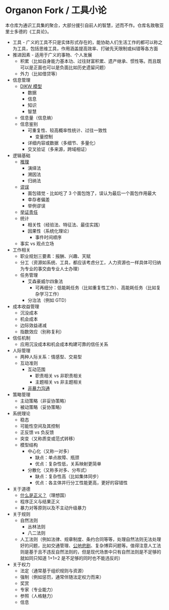 # Organon Fork / 工具小论
本仓库为通识工具集的聚合，大部分援引自前人的智慧，述而不作。仓库名致敬亚里士多德的《工具论》。  

* 工具 - 广义的工具不只是实体形式存在的，能协助人们生活工作的都可以称之为工具，包括思维工具，作用涵盖提高效率、打破先天限制或纠错等各方面
* 推进因素 - 适用于广义的事物、个人发展
  * 积累（比如自身能力基本功、过往财富积累、遗产继承、惯性等。而且既可以是正面也可以是负面比如历史遗留问题）
  * 外力（比如借贷等）
* 信息管理
  * [DIKW 模型](https://zh.wikipedia.org/zh-hans/DIKW%E4%BD%93%E7%B3%BB)
    * 数据
    * 信息
    * 知识
    * 智慧
  * 信息量（信息熵）
  * 信息鉴别
    * 可重复性、较高概率性统计、过往一致性
      * 变量控制
    * 详细内容或数据（多细节、多量化）
    * 交叉验证（多来源，跨域相证）
* 逻辑基础
  * [推理](https://zh.wikipedia.org/zh-hans/%E5%B7%A5%E5%85%B7%E8%AB%96)
    * 演绎法
    * 溯因法
    * 归纳法
  * [谬误](https://zh.wikipedia.org/zh-hans/%E8%AC%AC%E8%AA%A4%E5%88%97%E8%A1%A8)
    * 面包错觉 - 比如吃了 3 个面包饱了，误认为最后一个面包作用最大
    * 幸存者偏差
    * 举例谬误
  * [举证责任](https://zh.wikipedia.org/zh-hans/%E8%88%89%E8%AD%89%E8%B2%AC%E4%BB%BB_(%E5%93%B2%E5%AD%B8))
  * 统计
    * 相关性（经验法、特征法、最佳实践）
    * 因果性（系统化理论）
      * 事件时间顺序
  * 事实 vs 观点立场
* 工作相关
  * 职业规划三要素：报酬、兴趣、天赋
  * 分工（资源如系统、工具，都应该考虑分工，人力资源也一样具体可归纳为专业的事交由专业人士办理）
  * 任务管理
    * 艾森豪威尔四象法
      * 可再细分：低能耗任务（比如重复性工作）、高能耗任务（比如复杂学习工作）
    * 分治法（例如 GTD）
* 成本收益管理
  * 沉没成本
  * 机会成本
  * 边际效益递减
  * 指数效应（别称复利）
* 信任机制
  * 应用沉没成本和机会成本构建可靠的信任关系
* 人际管理
  * 两种人际关系：情感型、交易型
  * 互动准则
    * 互动范围
      * 职责相关 vs 非职责相关
      * 主题相关 vs 非主题相关
    * [非暴力沟通](https://zh.wikipedia.org/wiki/%E9%9D%9E%E6%9A%B4%E5%8A%9B%E4%BA%A4%E6%B5%81)
* 策略管理
  * 主动策略（非妥协策略）
  * 被动策略（妥协策略）
* 系统理论
  * 稳态
  * 可能性空间及其控制
  * 正反馈 vs 负反馈
  * 突变（又称质变或范式转移）
  * 模型结构
    * 中心化（又称一对多）
      * 缺点：单点故障、瓶颈
      * 优点：复杂性低，关系映射更简单
    * 分散化（又称多对多、分布式）
      * 缺点：复杂性高（比如集体同步）
      * 优点：各主体并行分工性能更高，更好的容错性
* 关于道德
  * [什么是正义？](https://zh.wikipedia.org/wiki/%E6%AD%A3%E7%BE%A9)（理想国）
  * 程序正义与结果正义
  * 暴力对等原则以及不主动升级暴力
* 关于规则
  * 自然法则
    * 丛林法则
    * 八二法则
  * 人工法则（例如法律、规章制度、条约合同等等，处理自然法则无法处理好的问题，比如交通管理、[公地悲剧](https://zh.wikipedia.org/zh-hans/%E5%85%AC%E5%9C%B0%E6%82%B2%E5%8A%87)、复杂博弈问题等。值得注意人工法则是基于且不违反自然法则的，但是现代场景中只有自然法则是不足够的就如同只知道 1+1=2 是不足够的同时也不能违反的）
* 关于权力
  * 法定（通常基于组织规则与资源）
  * 强制（例如惩罚，通常伴随法定权力而来）
  * 奖赏
  * 专家（专业能力）
  * 参照（人格魅力）
  * 信息
